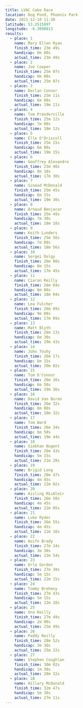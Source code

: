 ```yaml
---
title: LVAC Cake Race
location: Dog Pond, Phoenix Park
date: 2021-12-18 11:30
latitude: 53.3515897
longitude: -6.3090013
results:
  - place: 1
    name: Mary Ellen Ryan
    finish_time: 23m 49s
    handicap: 0m 00s
    actual_time: 23m 49s
  - place: 2
    name: Joe Cooper
    finish_time: 25m 07s
    handicap: 0m 00s
    actual_time: 25m 07s
  - place: 3
    name: Declan Connor
    finish_time: 25m 11s
    handicap: 6m 00s
    actual_time: 19m 11s
  - place: 4
    name: Tom Prenderville
    finish_time: 25m 12s
    handicap: 7m 00s
    actual_time: 18m 12s
  - place: 5
    name: Elle O'Driscoll
    finish_time: 25m 15s
    handicap: 6m 00s
    actual_time: 19m 15s
  - place: 6
    name: Geoffrey Alexandre
    finish_time: 25m 40s
    handicap: 8m 10s
    actual_time: 17m 30s
  - place: 7
    name: Sinead McDonald
    finish_time: 25m 45s
    handicap: 6m 15s
    actual_time: 19m 30s
  - place: 8
    name: Arnaud Benjacar
    finish_time: 25m 48s
    handicap: 7m 30s
    actual_time: 18m 18s
  - place: 9
    name: Keith Lunders
    finish_time: 25m 56s
    handicap: 7m 00s
    actual_time: 18m 56s
  - place: 10
    name: Sergei Dolgy
    finish_time: 26m 00s
    handicap: 8m 15s
    actual_time: 17m 45s
  - place: 11
    name: Ciaran Reilly
    finish_time: 26m 04s
    handicap: 8m 00s
    actual_time: 18m 04s
  - place: 12
    name: Lea Fulcher
    finish_time: 26m 09s
    handicap: 9m 00s
    actual_time: 17m 09s
  - place: 13
    name: Matt Blyth
    finish_time: 26m 13s
    handicap: 6m 30s
    actual_time: 19m 43s
  - place: 14
    name: John Touhy
    finish_time: 26m 17s
    handicap: 6m 15s
    actual_time: 20m 02s
  - place: 15
    name: Tom O'Connor
    finish_time: 26m 26s
    handicap: 6m 50s
    actual_time: 19m 36s
  - place: 16
    name: David Van Buren
    finish_time: 26m 32s
    handicap: 8m 00s
    actual_time: 18m 32s
  - place: 17
    name: Tom Ward
    finish_time: 26m 34s
    handicap: 6m 50s
    actual_time: 19m 44s
  - place: 18
    name: Siobhan Nugent
    finish_time: 26m 43s
    handicap: 5m 15s
    actual_time: 21m 28s
  - place: 19
    name: Brigid Long
    finish_time: 26m 47s
    handicap: 4m 45s
    actual_time: 22m 02s
  - place: 20
    name: Aisling MicAleir
    finish_time: 26m 50s
    handicap: 4m 45s
    actual_time: 22m 05s
  - place: 21
    name: Luke Ryder
    finish_time: 26m 55s
    handicap: 4m 45s
    actual_time: 22m 10s
  - place: 22
    name: Aoife Brady
    finish_time: 27m 24s
    handicap: 3m 30s
    actual_time: 23m 54s
  - place: 23
    name: Orla Gordon
    finish_time: 27m 30s
    handicap: 5m 15s
    actual_time: 22m 15s
  - place: 24
    name: Tommy Breheny
    finish_time: 27m 43s
    handicap: 5m 15s
    actual_time: 22m 28s
  - place: 25
    name: Una Reilly
    finish_time: 27m 49s
    handicap: 2m 00s
    actual_time: 25m 49s
  - place: 26
    name: Paddy Reilly
    finish_time: 28m 52s
    handicap: 3m 30s
    actual_time: 25m 22s
  - place: 27
    name: Stephen Coughlan
    finish_time: 30m 02s
    handicap: 1m 30s
    actual_time: 28m 32s
  - place: 28
    name: Hillary McDonald
    finish_time: 32m 47s
    handicap: 5m 30s
    actual_time: 27m 11s
---
```

